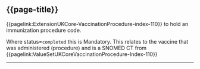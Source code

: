 ## {{page-title}}

{{pagelink:ExtensionUKCore-VaccinationProcedure-index-110}} to hold an immunization procedure code.

Where status=`completed` this is Mandatory.
This relates to the vaccine that was administered (procedure) and is a SNOMED CT from {{pagelink:ValueSetUKCoreVaccinationProcedure-Index-110}}

---


